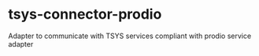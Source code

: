 # tsys-connector-prodio
Adapter to communicate with TSYS services compliant with prodio service adapter
